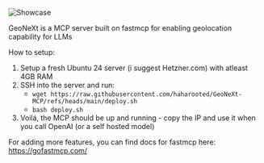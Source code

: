 ![Showcase](/pictures/Excalidraw_GEONEXTMCP_2.png)

GeoNeXt is a MCP server built on fastmcp for enabling geolocation capability for LLMs

How to setup:
1) Setup a fresh Ubuntu 24 server (i suggest Hetzner.com) with atleast 4GB RAM
2) SSH into the server and run:
    - ``` wget https://raw.githubusercontent.com/haharooted/GeoNeXt-MCP/refs/heads/main/deploy.sh ```
    - ``` bash deploy.sh ```
3) Voilá, the MCP should be up and running - copy the IP and use it when you call OpenAI (or a self hosted model)

For adding more features, you can find docs for fastmcp here: https://gofastmcp.com/

